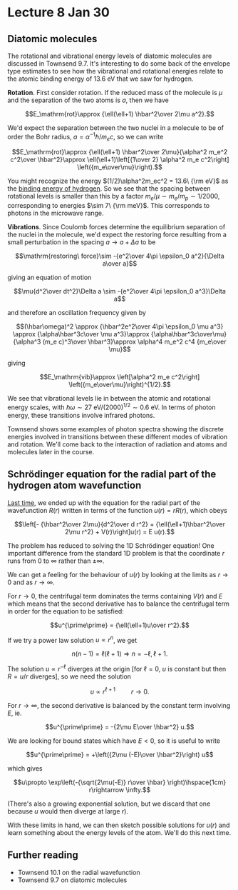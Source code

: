 # Lecture 8 Jan 30

## Diatomic molecules

The rotational and vibrational energy levels of diatomic molecules are discussed in Townsend 9.7. It's interesting to do some back of the envelope type estimates to see how the vibrational and rotational energies relate to the atomic binding energy of 13.6 eV that we saw for hydrogen.

**Rotation**. First consider rotation. If the reduced mass of the molecule is $\mu$ and the separation of the two atoms is $a$, then we have

$$E_\mathrm{rot}\approx {\ell(\ell+1) \hbar^2\over 2\mu a^2}.$$

We'd expect the separation between the two nuclei in a molecule to be of order the Bohr radius, $a = \alpha^{-1} \hbar/m_ec$, so we can write

$$E_\mathrm{rot}\approx {\ell(\ell+1) \hbar^2\over 2\mu}{\alpha^2 m_e^2 c^2\over \hbar^2}\approx \ell(\ell+1)\left[{1\over 2} \alpha^2 m_e c^2\right] \left({m_e\over\mu}\right).$$

You might recognize the energy $(1/2)\alpha^2m_ec^2 = 13.6\ {\rm eV}$ as the [binding energy of hydrogen](https://andrewcumming.github.io/phys457/lecture4.html#back-of-the-envelope-hydrogen-atom). So we see that the spacing between rotational levels is smaller than this by a factor $m_e/\mu\sim m_e/m_p\sim 1/2000$, corresponding to energies $\sim 7\ {\rm meV}$. This corresponds to photons in the microwave range.

**Vibrations**. Since Coulomb forces determine the equilibrium separation of the nuclei in the molecule, we'd expect the restoring force resulting from a small perturbation in the spacing $a\rightarrow a+\Delta a$ to be 

$$\mathrm{restoring\ force}\sim -{e^2\over 4\pi \epsilon_0 a^2}{\Delta a\over a}$$

giving an equation of motion 

$$\mu{d^2\over dt^2}\Delta a \sim -{e^2\over 4\pi \epsilon_0 a^3}\Delta a$$

and therefore an oscillation frequency given by 

$$(\hbar\omega)^2 \approx {\hbar^2e^2\over 4\pi \epsilon_0 \mu a^3} \approx  {\alpha\hbar^3c\over \mu a^3}\approx {\alpha\hbar^3c\over\mu} {\alpha^3 (m_e c)^3\over \hbar^3}\approx 
\alpha^4 m_e^2 c^4 {m_e\over \mu}$$

giving 

$$E_\mathrm{vib}\approx \left[\alpha^2 m_e c^2\right] \left({m_e\over\mu}\right)^{1/2}.$$

We see that vibrational levels lie in between the atomic and rotational energy scales, with $\hbar\omega\sim 27\ \mathrm{eV} /(2000)^{1/2}\sim 0.6\ \mathrm{eV}$. In terms of photon energy, these transitions involve infrared photons.

Townsend shows some examples of photon spectra showing the discrete energies involved in transitions between these different modes of vibration and rotation. We'll come back to the interaction of radiation and atoms and molecules later in the course.


## Schrödinger equation for the radial part of the hydrogen atom wavefunction

[Last time](https://andrewcumming.github.io/phys457/lecture7.html#the-radial-part-of-the-two-body-problem), we ended up with the equation for the radial part of the wavefunction $R(r)$ written in terms of the function $u(r) = rR(r)$, which obeys

$$\left[- {\hbar^2\over 2\mu}{d^2\over d r^2} +  {\ell(\ell+1)\hbar^2\over 2\mu r^2} + V(r)\right]u(r) = E u(r).$$

The problem has reduced to solving the 1D Schrödinger equation! One important difference from the standard 1D problem is that the coordinate $r$ runs from 0 to $\infty$ rather than $\pm \infty$. 

We can get a feeling for the behaviour of $u(r)$ by looking at the limits as $r\rightarrow 0$ and as $r\rightarrow \infty$.

For $r\rightarrow 0$, the centrifugal term dominates the terms containing $V(r)$ and $E$ which means that the second derivative has to balance the centrifugal term in order for the equation to be satisfied:

$$u^{\prime\prime} = {\ell(\ell+1)u\over r^2}.$$

If we try a power law solution $u\propto r^n$, we get

$$n(n-1) = \ell(\ell+1)\Rightarrow n=-\ell, \ell+1.$$

The solution $u\propto r^{-\ell}$ diverges at the origin [for $\ell=0$, $u$ is constant but then $R=u/r$ diverges], so we need the solution

$$u\propto r^{\ell +1}\hspace{1cm} r\rightarrow 0.$$

For $r\rightarrow \infty$, the second derivative is balanced by the constant term involving $E$, ie.

$$u^{\prime\prime} = -{2\mu E\over \hbar^2} u.$$

We are looking for bound states which have $E<0$, so it is useful to write

$$u^{\prime\prime} = +\left({2\mu (-E)\over \hbar^2}\right) u$$

which gives 

$$u\propto \exp\left(-{\sqrt{2\mu(-E)} r\over \hbar} \right)\hspace{1cm} r\rightarrow \infty.$$

(There's also a growing exponential solution, but we discard that one because $u$ would then diverge at large $r$).

With these limits in hand, we can then sketch possible solutions for $u(r)$ and learn something about the energy levels of the atom. We'll do this next time.



## Further reading

- Townsend 10.1 on the radial wavefunction
- Townsend 9.7 on diatomic molecules


